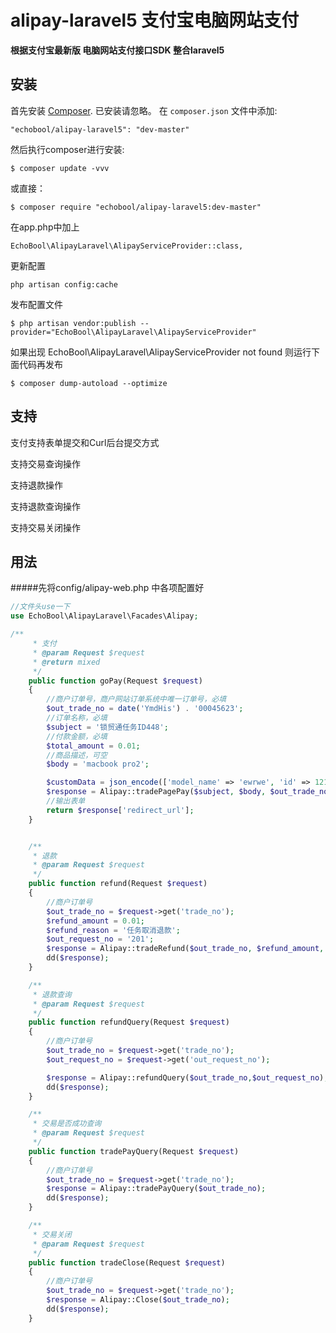# alipay-laravel5 支付宝电脑网站支付
**根据支付宝最新版 电脑网站支付接口SDK 整合laravel5**


## 安装

首先安装 [Composer](http://getcomposer.org/). 已安装请忽略。
在 `composer.json` 文件中添加:

    "echobool/alipay-laravel5": "dev-master"

然后执行composer进行安装:

    $ composer update -vvv
或直接：

    $ composer require "echobool/alipay-laravel5:dev-master"
在app.php中加上

    EchoBool\AlipayLaravel\AlipayServiceProvider::class,
    
更新配置

    php artisan config:cache
    
发布配置文件

    $ php artisan vendor:publish --provider="EchoBool\AlipayLaravel\AlipayServiceProvider"

如果出现 EchoBool\AlipayLaravel\AlipayServiceProvider not found 则运行下面代码再发布

    $ composer dump-autoload --optimize
    
## 支持
支付支持表单提交和Curl后台提交方式

支持交易查询操作

支持退款操作

支持退款查询操作

支持交易关闭操作

## 用法

#####先将config/alipay-web.php 中各项配置好

```php
//文件头use一下
use EchoBool\AlipayLaravel\Facades\Alipay;

/**
     * 支付
     * @param Request $request
     * @return mixed
     */
    public function goPay(Request $request)
    {
        //商户订单号，商户网站订单系统中唯一订单号，必填
        $out_trade_no = date('YmdHis') . '00045623';
        //订单名称，必填
        $subject = '锁贸通任务ID448';
        //付款金额，必填
        $total_amount = 0.01;
        //商品描述，可空
        $body = 'macbook pro2';

        $customData = json_encode(['model_name' => 'ewrwe', 'id' => 121]);//自定义参数
        $response = Alipay::tradePagePay($subject, $body, $out_trade_no, $total_amount, $customData);
        //输出表单
        return $response['redirect_url'];
    }


    /**
     * 退款
     * @param Request $request
     */
    public function refund(Request $request)
    {
        //商户订单号
        $out_trade_no = $request->get('trade_no');
        $refund_amount = 0.01;
        $refund_reason = '任务取消退款';
        $out_request_no = '201';
        $response = Alipay::tradeRefund($out_trade_no, $refund_amount, $refund_reason, $out_request_no);
        dd($response);
    }

    /**
     * 退款查询
     * @param Request $request
     */
    public function refundQuery(Request $request)
    {
        //商户订单号
        $out_trade_no = $request->get('trade_no');
        $out_request_no = $request->get('out_request_no');

        $response = Alipay::refundQuery($out_trade_no,$out_request_no);
        dd($response);
    }

    /**
     * 交易是否成功查询
     * @param Request $request
     */
    public function tradePayQuery(Request $request)
    {
        //商户订单号
        $out_trade_no = $request->get('trade_no');
        $response = Alipay::tradePayQuery($out_trade_no);
        dd($response);
    }

    /**
     * 交易关闭
     * @param Request $request
     */
    public function tradeClose(Request $request)
    {
        //商户订单号
        $out_trade_no = $request->get('trade_no');
        $response = Alipay::Close($out_trade_no);
        dd($response);
    }
```


